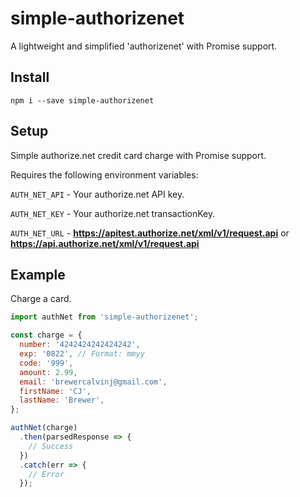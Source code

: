 # simple-authorizenet
A lightweight and simplified 'authorizenet' with Promise support.

## Install
```
npm i --save simple-authorizenet
```

## Setup
Simple authorize.net credit card charge with Promise support.

Requires the following environment variables:

`AUTH_NET_API` - Your authorize.net API key.

`AUTH_NET_KEY` - Your authorize.net transactionKey.

`AUTH_NET_URL` - **https://apitest.authorize.net/xml/v1/request.api** or **https://api.authorize.net/xml/v1/request.api**

## Example
Charge a card.

```javascript
import authNet from 'simple-authorizenet';

const charge = {
  number: '4242424242424242',
  exp: '0822', // Format: mmyy
  code: '999',
  amount: 2.99,
  email: 'brewercalvinj@gmail.com',
  firstName: 'CJ',
  lastName: 'Brewer',
};

authNet(charge)
  .then(parsedResponse => {
    // Success
  })
  .catch(err => {
    // Error
  });
```
